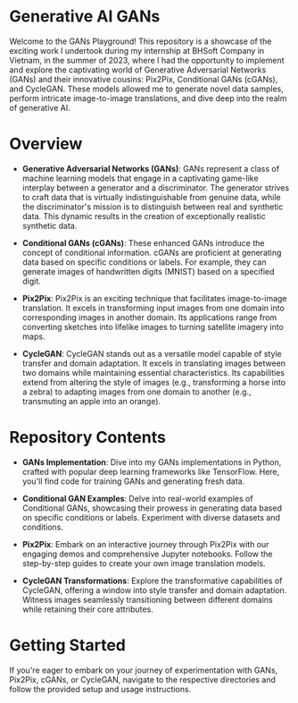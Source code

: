 # Generative AI GANs

Welcome to the GANs Playground! This repository is a showcase of the exciting work I undertook during my internship at BHSoft Company in Vietnam, in the summer of 2023, where I had the opportunity to implement and explore the captivating world of Generative Adversarial Networks (GANs) and their innovative cousins: Pix2Pix, Conditional GANs (cGANs), and CycleGAN. These models allowed me to generate novel data samples, perform intricate image-to-image translations, and dive deep into the realm of generative AI.

# Overview

- **Generative Adversarial Networks (GANs)**: GANs represent a class of machine learning models that engage in a captivating game-like interplay between a generator and a discriminator. The generator strives to craft data that is virtually indistinguishable from genuine data, while the discriminator's mission is to distinguish between real and synthetic data. This dynamic results in the creation of exceptionally realistic synthetic data.

- **Conditional GANs (cGANs)**: These enhanced GANs introduce the concept of conditional information. cGANs are proficient at generating data based on specific conditions or labels. For example, they can generate images of handwritten digits (MNIST) based on a specified digit.

- **Pix2Pix**: Pix2Pix is an exciting technique that facilitates image-to-image translation. It excels in transforming input images from one domain into corresponding images in another domain. Its applications range from converting sketches into lifelike images to turning satellite imagery into maps.


- **CycleGAN**: CycleGAN stands out as a versatile model capable of style transfer and domain adaptation. It excels in translating images between two domains while maintaining essential characteristics. Its capabilities extend from altering the style of images (e.g., transforming a horse into a zebra) to adapting images from one domain to another (e.g., transmuting an apple into an orange).

# Repository Contents

- **GANs Implementation**: Dive into my GANs implementations in Python, crafted with popular deep learning frameworks like TensorFlow. Here, you'll find code for training GANs and generating fresh data.

- **Conditional GAN Examples**: Delve into real-world examples of Conditional GANs, showcasing their prowess in generating data based on specific conditions or labels. Experiment with diverse datasets and conditions.

- **Pix2Pix**: Embark on an interactive journey through Pix2Pix with our engaging demos and comprehensive Jupyter notebooks. Follow the step-by-step guides to create your own image translation models.

- **CycleGAN Transformations**: Explore the transformative capabilities of CycleGAN, offering a window into style transfer and domain adaptation. Witness images seamlessly transitioning between different domains while retaining their core attributes.

# Getting Started

If you're eager to embark on your journey of experimentation with GANs, Pix2Pix, cGANs, or CycleGAN, navigate to the respective directories and follow the provided setup and usage instructions.
